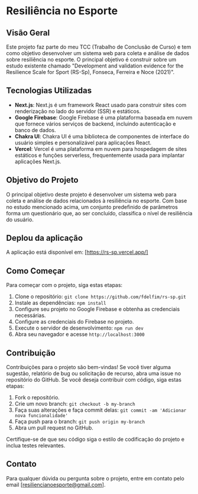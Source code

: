 # Resiliência no Esporte

## Visão Geral

Este projeto faz parte do meu TCC (Trabalho de Conclusão de Curso) e tem como objetivo desenvolver um sistema web para coleta e análise de dados sobre resiliência no esporte. O principal objetivo é construir sobre um estudo existente chamado "Development and validation evidence for the Resilience Scale for Sport (RS-Sp), Fonseca, Ferreira e Noce (2021)".

## Tecnologias Utilizadas

- **Next.js**: Next.js é um framework React usado para construir sites com renderização no lado do servidor (SSR) e estáticos.
- **Google Firebase**: Google Firebase é uma plataforma baseada em nuvem que fornece vários serviços de backend, incluindo autenticação e banco de dados.
- **Chakra UI**: Chakra UI é uma biblioteca de componentes de interface do usuário simples e personalizável para aplicações React.
- **Vercel**: Vercel é uma plataforma em nuvem para hospedagem de sites estáticos e funções serverless, frequentemente usada para implantar aplicações Next.js.

## Objetivo do Projeto

O principal objetivo deste projeto é desenvolver um sistema web para coleta e análise de dados relacionados à resiliência no esporte. Com base no estudo mencionado acima, um conjunto predefinido de parâmetros forma um questionário que, ao ser concluído, classifica o nível de resiliência do usuário.


## Deplou da aplicação

A aplicação está disponível em: [https://rs-sp.vercel.app/]

## Como Começar

Para começar com o projeto, siga estas etapas:

1. Clone o repositório: `git clone https://github.com/fdelfim/rs-sp.git`
2. Instale as dependências: `npm install`
3. Configure seu projeto no Google Firebase e obtenha as credenciais necessárias.
4. Configure as credenciais do Firebase no projeto.
5. Execute o servidor de desenvolvimento: `npm run dev`
6. Abra seu navegador e acesse `http://localhost:3000`


## Contribuição

Contribuições para o projeto são bem-vindas! Se você tiver alguma sugestão, relatório de bug ou solicitação de recurso, abra uma issue no repositório do GitHub. Se você deseja contribuir com código, siga estas etapas:

1. Fork o repositório.
2. Crie um novo branch: `git checkout -b my-branch`
3. Faça suas alterações e faça commit delas: `git commit -am 'Adicionar nova funcionalidade'`
4. Faça push para o branch: `git push origin my-branch`
5. Abra um pull request no GitHub.

Certifique-se de que seu código siga o estilo de codificação do projeto e inclua testes relevantes.

## Contato

Para qualquer dúvida ou pergunta sobre o projeto, entre em contato pelo email [resiliencianoesporte@gmail.com].


